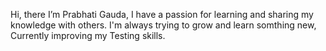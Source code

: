Hi, there I’m Prabhati Gauda, I have a passion for learning and sharing my knowledge with others. I'm always trying to grow and learn somthing new, Currently improving my Testing skills.
